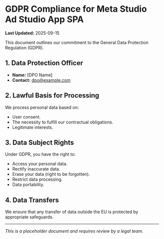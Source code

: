 # GDPR Compliance for Meta Studio Ad Studio App SPA

**Last Updated:** 2025-09-15

This document outlines our commitment to the General Data Protection Regulation (GDPR).

## 1. Data Protection Officer
- **Name:** [DPO Name]
- **Contact:** [dpo@example.com](mailto:dpo@example.com)

## 2. Lawful Basis for Processing
We process personal data based on:
- User consent.
- The necessity to fulfill our contractual obligations.
- Legitimate interests.

## 3. Data Subject Rights
Under GDPR, you have the right to:
- Access your personal data.
- Rectify inaccurate data.
- Erase your data (right to be forgotten).
- Restrict data processing.
- Data portability.

## 4. Data Transfers
We ensure that any transfer of data outside the EU is protected by appropriate safeguards.

---
*This is a placeholder document and requires review by a legal team.*
